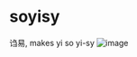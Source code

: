 # soyisy
诌易, makes yi so yi-sy
![image](https://github.com/idelem/soyisy/assets/25763288/26904935-f932-4c31-98a6-289c98def728)
